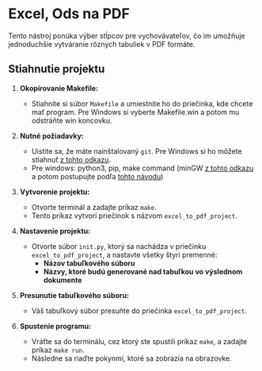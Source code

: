 # Excel, Ods na PDF

Tento nástroj ponúka výber stĺpcov pre vychovávateľov, čo im umožňuje jednoduchšie vytváranie rôznych tabuliek v PDF formáte.

## Stiahnutie projektu

1. **Okopírovanie Makefile:**
   - Stiahnite si súbor `Makefile` a umiestnite ho do priečinka, kde chcete mať program. Pre Windows si vyberte Makefile.win a potom mu odstráňte win koncovku.

2. **Nutné požiadavky:**
   - Uistite sa, že máte nainštalovaný `git`. Pre Windows si ho môžete stiahnuť [z tohto odkazu](https://git-scm.com/download/win).
   - Pre windows: python3, pip, make command (minGW [z tohto odkazu](https://sourceforge.net/projects/mingw/) a potom postupujte podľa [tohto návodu](https://medium.com/@samsorrahman/how-to-run-a-makefile-in-windows-b4d115d7c516))

3. **Vytvorenie projektu:**
   - Otvorte terminál a zadajte príkaz `make`.
   - Tento príkaz vytvorí priečinok s názvom `excel_to_pdf_project`.

4. **Nastavenie projektu:**
   - Otvorte súbor `init.py`, ktorý sa nachádza v priečinku `excel_to_pdf_project`, a nastavte všetky štyri premenné:
     - **Názov tabuľkového súboru**
     - **Názvy, ktoré budú generované nad tabuľkou vo výslednom dokumente**

5. **Presunutie tabuľkového súboru:**
   - Váš tabuľkový súbor presuňte do priečinka `excel_to_pdf_project`.

6. **Spustenie programu:**
   - Vráťte sa do terminálu, cez ktorý ste spustili príkaz `make`, a zadajte príkaz `make run`.
   - Následne sa riaďte pokynmi, ktoré sa zobrazia na obrazovke.
